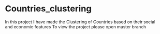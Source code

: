 # Countries_clustering
In this project I have made the Clustering of Countries based on their social and economic features
To view the project please open master branch
